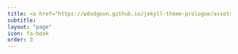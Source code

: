 ```yaml
---
title: <a href="https://wdudgeon.github.io/jekyll-theme-prologue/assets/images/WyattDudgeonResume(7_27_18)(6).pdf">Resume</a>
subtitle: 
layout: "page"
icon: fa-book
order: 3
---
```


